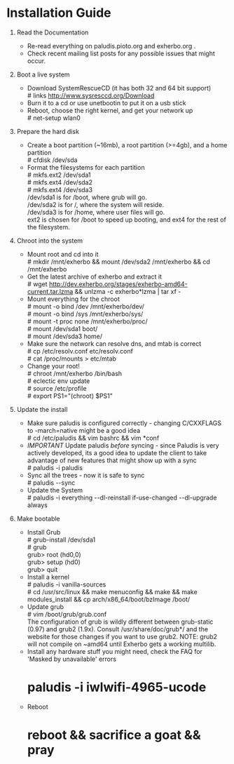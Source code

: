 Installation Guide
==================

1. Read the Documentation
    * Re-read everything on paludis.pioto.org and exherbo.org .
    * Check recent mailing list posts for any possible issues that might occur.

2. Boot a live system
    * Download SystemRescueCD (it has both 32 and 64 bit support)  
          # links http://www.sysresccd.org/Download  
    * Burn it to a cd or use unetbootin to put it on a usb stick
    * Reboot, choose the right kernel, and get your network up  
          # net-setup wlan0  

3. Prepare the hard disk
    * Create a boot partition (~16mb), a root partition (>=4gb), and a home partition  
          # cfdisk /dev/sda  
    * Format the filesystems for each partition  
          # mkfs.ext2 /dev/sda1  
          # mkfs.ext4 /dev/sda2  
          # mkfs.ext4 /dev/sda3  
      /dev/sda1 is for /boot, where grub will go.  
      /dev/sda2 is for /, where the system will reside.  
      /dev/sda3 is for /home, where user files will go.  
      ext2 is chosen for /boot to speed up booting, and ext4 for the rest of the filesystem.  

4. Chroot into the system
    * Mount root and cd into it  
          # mkdir /mnt/exherbo && mount /dev/sda2 /mnt/exherbo && cd /mnt/exherbo  
    * Get the latest archive of exherbo and extract it  
          # wget http://dev.exherbo.org/stages/exherbo-amd64-current.tar.lzma && unlzma -c exherbo*lzma | tar xf -  
    * Mount everything for the chroot  
          # mount -o bind /dev /mnt/exherbo/dev/  
          # mount -o bind /sys /mnt/exherbo/sys/  
          # mount -t proc none /mnt/exherbo/proc/  
          # mount /dev/sda1 boot/  
          # mount /dev/sda3 home/  
    * Make sure the network can resolve dns, and mtab is correct  
          # cp /etc/resolv.conf etc/resolv.conf  
          # cat /proc/mounts > etc/mtab  
    * Change your root!  
          # chroot /mnt/exherbo /bin/bash  
          # eclectic env update  
          # source /etc/profile  
          # export PS1="(chroot) $PS1"  

5. Update the install
    * Make sure paludis is configured correctly - changing C/CXXFLAGS to -march=native might be a good idea  
          # cd /etc/paludis && vim bashrc && vim *conf
    * _IMPORTANT_ Update paludis _before_ syncing - since Paludis is very actively developed, its a good idea to update the client to take advantage of new features that might show up with a sync  
          # paludis -i paludis  
    * Sync all the trees - now it is safe to sync  
          # paludis  --sync  
    * Update the System   
          # paludis -i everything --dl-reinstall if-use-changed --dl-upgrade always  
    
6. Make bootable
    * Install Grub  
          # grub-install /dev/sda1  
          # grub  
          grub> root (hd0,0)  
          grub> setup (hd0)  
          grub> quit  
    * Install a kernel  
          # paludis -i vanilla-sources  
          # cd /usr/src/linux && make menuconfig && make && make modules_install && cp arch/x86_64/boot/bzImage /boot/  
    * Update grub  
          # vim /boot/grub/grub.conf  
      The configuration of grub is wildly different between grub-static (0.97) and grub2 (1.9x). Consult /usr/share/doc/grub*/ and the website for those changes if you want to use grub2. NOTE: grub2 will not compile on ~amd64 until Exherbo gets a working multilib.  
    * Install any hardware stuff you might need, check the FAQ for 'Masked by unavailable' errors  
        # paludis -i iwlwifi-4965-ucode  
    * Reboot  
        # reboot && sacrifice a goat && pray  
